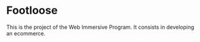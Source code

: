 # Footloose
This is the project of the Web Immersive Program. It consists in developing an ecommerce. 
